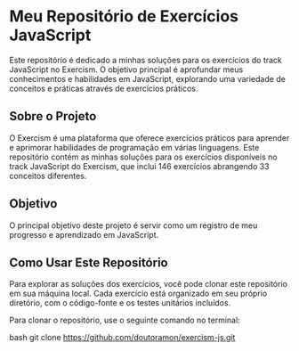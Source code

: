 # Meu Repositório de Exercícios JavaScript

Este repositório é dedicado a minhas soluções para os exercícios do track JavaScript no Exercism. O objetivo principal é aprofundar meus conhecimentos e habilidades em JavaScript, explorando uma variedade de conceitos e práticas através de exercícios práticos.

## Sobre o Projeto

O Exercism é uma plataforma que oferece exercícios práticos para aprender e aprimorar habilidades de programação em várias linguagens. Este repositório contém as minhas soluções para os exercícios disponíveis no track JavaScript do Exercism, que inclui 146 exercícios abrangendo 33 conceitos diferentes.

## Objetivo

O principal objetivo deste projeto é servir como um registro de meu progresso e aprendizado em JavaScript.

## Como Usar Este Repositório

Para explorar as soluções dos exercícios, você pode clonar este repositório em sua máquina local. Cada exercício está organizado em seu próprio diretório, com o código-fonte e os testes unitários incluídos.

Para clonar o repositório, use o seguinte comando no terminal:

bash git clone https://github.com/doutoramon/exercism-js.git
